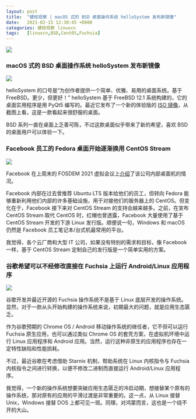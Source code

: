 ```yaml
---
layout: post
title:	"硬核观察 | macOS 式的 BSD 桌面操作系统 helloSystem 发布新镜像"
date:	2021-02-15 12:30:45 +0800 
categories:	硬核观察 linuxcn 
tags:	[linuxcn,BSD,CentOS,Fuchsia]
---
```



![](/Asserts/Images//attachment/album/202102/15/122949ox77hlcdifdkx6r9.jpg)


### macOS 式的 BSD 桌面操作系统 helloSystem 发布新镜像


![](/Asserts/Images//attachment/album/202102/15/122952i6u4l6b9s6c6b1as.jpg)


helloSystem 的口号是“为创作者提供一个简单、优雅、易用的桌面系统。基于FreeBSD。更少，但更好！” helloSystem 基于 FreeBSD 12.1 系统构建的，它的桌面实用程序是用 PyQt5 编写的。最近它发布了一个新的体验版的 [ISO 镜像](https://github.com/helloSystem/ISO "https://github.com/helloSystem/ISO")，从截图上看，这是一款看起来很舒服的桌面。


BSD 系列一直在桌面上乏善可陈，不过这款桌面似乎带来了新的希望，喜欢 BSD 的桌面用户可以体验一下。


### Facebook 员工的 Fedora 桌面开始逐渐换用 CentOS Stream


![](/Asserts/Images//attachment/album/202102/15/123011cdld99gdr63dmdgg.jpg)


Facebook 在上周末的 FOSDEM 2021 虚拟会议上[介绍](https://fosdem.org/2021/schedule/event/desktoplinuxmgmtatfacebook/attachments/slides/4523/export/events/attachments/desktoplinuxmgmtatfacebook/slides/4523/FOSDEM_2021_Desktop_Linux_Management_at_Facebook.pdf "https://fosdem.org/2021/schedule/event/desktoplinuxmgmtatfacebook/attachments/slides/4523/export/events/attachments/desktoplinuxmgmtatfacebook/slides/4523/FOSDEM_2021_Desktop_Linux_Management_at_Facebook.pdf")了该公司内部桌面机的情况。


Facebook 内部在过去曾推荐 Ubuntu LTS 版本给他们的员工，但转向 Fedora 能够重新利用他们内部的许多基础设施，用于对接他们的服务器上的 CentOS。但变化在于，Facebook 接下来对 CentOS Stream 的支持会越来越多。之前，在宣布 CentOS Stream 取代 CentOS 时，红帽也曾透露，Facebook 大量使用了基于 CentOS Stream 开发的下游 Linux 发行版。顺便说一句，Windows 和 macOS 仍然是 Facebook 员工笔记本/台式机最常用的平台。


我觉得，各个云厂商和大型 IT 公司，如果没有特别的需求和目标，像 Facebook 一样，基于 CentOS Stream 定制自己的发行版是一个简单实用的方案。


### 谷歌希望可以不经修改直接在 Fuchsia 上运行 Android/Linux 应用程序


![](/Asserts/Images//attachment/album/202102/15/123029yvv188nvnv7o9azn.jpg)


谷歌开发并最近开源的 Fuchsia 操作系统不是基于 Linux 底层开发的操作系统。显然，对于一款从头开始构建的操作系统来说，初期最大的问题，就是应用生态匮乏。


作为谷歌预期的 Chrome OS / Android 移动操作系统的继任者，它不但可以运行 Fuchsia 原生应用，也可以通过类似 Chrome OS 的套壳方案，在虚拟机环境中运行 Linux 应用程序和 Android 应用。当然，运行这种非原生的应用程序也存在一定特性缺陷和性能损耗。


不过，最近谷歌在考虑借助 Starnix 机制，帮助系统在 Linux 内核指令与 Fuchsia 内核指令之间进行转换，以便不修改二进制而直接运行 Android/Linux 应用程序。


我觉得，一个新的操作系统想要突破应用生态匮乏的冷启动期，想接替某个原有的操作系统，那对原有的应用的平滑过渡是非常重要的。这一点，从 Linux 接替 Unix，Windows 接替 DOS 上都可见一斑。同理，对鸿蒙而言，这也是一个绕不开的大山。

